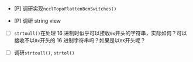 * [P] 调研实现`ncclTopoFlattenBcmSwitches()`

* [P] 调研 string view

* [ ] `strtoull()`在处理 16 进制时似乎可以接收`0x`开头的字符串，实际如何？可以接收不以`0x`开头的 16 进制字符串吗？如果是以`0X`开头呢？

* [ ] 调研`strtoull()`, `strtol()`
